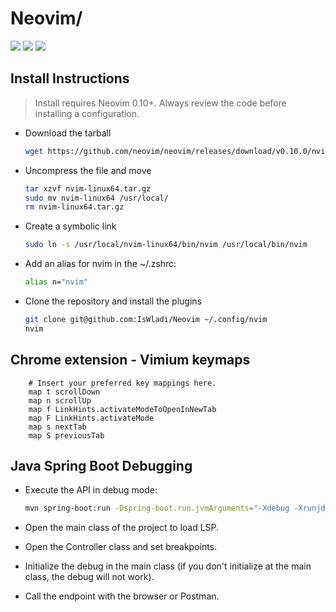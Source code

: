 # Neovim/

<a href="https://dotfyle.com/IsWladi/neovim"><img src="https://dotfyle.com/IsWladi/neovim/badges/plugins?style=flat" /></a>
<a href="https://dotfyle.com/IsWladi/neovim"><img src="https://dotfyle.com/IsWladi/neovim/badges/leaderkey?style=flat" /></a>
<a href="https://dotfyle.com/IsWladi/neovim"><img src="https://dotfyle.com/IsWladi/neovim/badges/plugin-manager?style=flat" /></a>

## Install Instructions

> Install requires Neovim 0.10+. Always review the code before installing a configuration.

- Download the tarball

  ```sh
  wget https://github.com/neovim/neovim/releases/download/v0.10.0/nvim-linux64.tar.gz
  ```

- Uncompress the file and move

  ```sh
  tar xzvf nvim-linux64.tar.gz
  sudo mv nvim-linux64 /usr/local/
  rm nvim-linux64.tar.gz
  ```

- Create a symbolic link

  ```sh
  sudo ln -s /usr/local/nvim-linux64/bin/nvim /usr/local/bin/nvim
  ```

- Add an alias for nvim in the ~/.zshrc:

  ```sh
  alias n="nvim"
  ```

- Clone the repository and install the plugins
  ```sh
  git clone git@github.com:IsWladi/Neovim ~/.config/nvim
  nvim
  ```

## Chrome extension - Vimium keymaps

```
    # Insert your preferred key mappings here.
    map t scrollDown
    map n scrollUp
    map f LinkHints.activateModeToOpenInNewTab
    map F LinkHints.activateMode
    map s nextTab
    map S previousTab
```

## Java Spring Boot Debugging

- Execute the API in debug mode:

  ```sh
  mvn spring-boot:run -Dspring-boot.run.jvmArguments="-Xdebug -Xrunjdwp:transport=dt_socket,server=y,suspend=y,address=5005"
  ```

- Open the main class of the project to load LSP.
- Open the Controller class and set breakpoints.
- Initialize the debug in the main class (if you don't initialize at the main class, the debug will not work).
- Call the endpoint with the browser or Postman.
